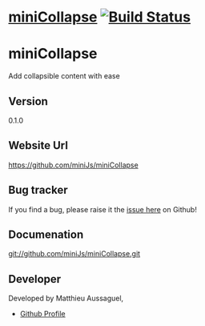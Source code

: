 # [miniCollapse](https://github.com/miniJs/miniCollapse) [![Build Status](https://secure.travis-ci.org/miniJs/miniCollapse.png?branch=master)](http://travis-ci.org/miniJs/miniCollapse)

# miniCollapse

Add collapsible content with ease

## Version

0.1.0

## Website Url

https://github.com/miniJs/miniCollapse

## Bug tracker

If you find a bug, please raise it the [issue here](https://github.com/miniJs/miniCollapse/issues) on Github! 

## Documenation

[git://github.com/miniJs/miniCollapse.git](git://github.com/miniJs/miniCollapse.git)

## Developer

Developed by Matthieu Aussaguel, []()

+ [Github Profile](http://github.com/miniJs)